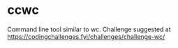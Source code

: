 # ccwc
Command line tool similar to wc. Challenge suggested at https://codingchallenges.fyi/challenges/challenge-wc/
